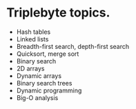 # Triplebyte topics.

* Hash tables
* Linked lists
* Breadth-first search, depth-first search
* Quicksort, merge sort
* Binary search
* 2D arrays
* Dynamic arrays
* Binary search trees
* Dynamic programming
* Big-O analysis
